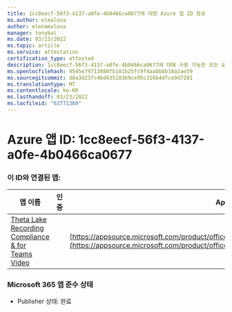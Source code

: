 ```yaml
---
title: 1cc8eecf-56f3-4137-a0fe-4b0466ca0677에 대한 Azure 앱 ID 정보
ms.author: elmalova
author: elenamalova
manager: tonybal
ms.date: 03/23/2022
ms.topic: article
ms.service: attestation
certification_type: attested
description: 1cc8eecf-56f3-4137-a0fe-4b0466ca0677에 대해 사용 가능한 모든 보안 및 규정 준수 정보입니다.
ms.openlocfilehash: 9545e79713880fb181b25fc9f4aabbbb18a2ae59
ms.sourcegitcommit: d8a3d237c4bd435183b9ce95c316b4d7ce9d7201
ms.translationtype: MT
ms.contentlocale: ko-KR
ms.lasthandoff: 03/23/2022
ms.locfileid: "63771369"
---
```

# <a name="azure-app-id-1cc8eecf-56f3-4137-a0fe-4b0466ca0677"></a>Azure 앱 ID: 1cc8eecf-56f3-4137-a0fe-4b0466ca0677


### <a name="apps-associated-with-this-id"></a>이 ID와 연결된 앱:
| **앱 이름** | **인증** | **AppSource의 보기** |
|--------------|---------------|-----------------------|
| [Theta Lake Recording Compliance &amp; for Teams Video](../forward/thetalake.thetalake_recording_and_compliance_for_teams.md) |  | [https://appsource.microsoft.com/product/office/thetalake.thetalake_recording_and_compliance_for_teams](https://appsource.microsoft.com/product/office/thetalake.thetalake_recording_and_compliance_for_teams) |

### <a name="microsoft-365-app-compliance-status"></a>Microsoft 365 앱 준수 상태
- Publisher 상태: 완료
